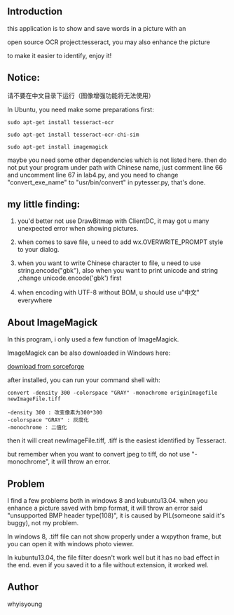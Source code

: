 ## Introduction
this application is to show and save words in a picture with an 

open source OCR project:tesseract, you may also enhance the picture 

to make it easier to identify, enjoy it!

## Notice:
请不要在中文目录下运行（图像增强功能将无法使用）
    
In Ubuntu, you need make some preparations first:

    sudo apt-get install tesseract-ocr

    sudo apt-get install tesseract-ocr-chi-sim

    sudo apt-get install imagemagick

maybe you need some other dependencies which is not listed here.
then do not put your program under path with Chinese name, just 
comment line 66 and uncomment line 67 in lab4.py, and you need to change "convert_exe_name" to "usr/bin/convert" in pytesser.py, that's done.

## my little finding: 
1. you'd better not use DrawBitmap with ClientDC,
it may got u many unexpected error when showing pictures.

2. when comes to save file, u need to add wx.OVERWRITE_PROMPT 
style to your dialog.

3. when you want to write Chinese character to file, u need to use 
string.encode("gbk"), also when you want to print unicode and string
,change unicode.encode('gbk') first

4. when encoding with UTF-8 without BOM, u should use u"中文" everywhere

## About ImageMagick
In this program, i only used a few function of ImageMagick.

ImageMagick can be also downloaded in Windows here:

[download from sorceforge](http://sourceforge.net/projects/imagemagick/files/6.8.5-exes/)

after installed, you can run your command shell with:

    convert -density 300 -colorspace "GRAY" -monochrome originImagefile newImageFile.tiff

    -density 300 : 改变像素为300*300
    -colorspace "GRAY" : 灰度化
    -monochrome : 二值化

then it will creat newImageFile.tiff,   .tiff is the easiest identified by Tesseract.

but remember when you want to convert jpeg to tiff, do not use "-monochrome", it will throw an error.

## Problem
I find a few problems both in windows 8 and kubuntu13.04.
when you enhance a picture saved with bmp format, it will throw an error said "unsupported BMP header type(108)", it is caused by PIL(someone said it's buggy), not my problem.

In windows 8, .tiff file can not show properly under a wxpython frame, but you can open it with windows photo viewer.

In kubuntu13.04, the file filter doesn't work well but it has no
bad effect in the end. even if you saved it to a file without extension, it worked wel.


## Author
whyisyoung